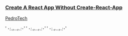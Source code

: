 ### [Create A React App Without Create-React-App](https://youtu.be/mB1TKceLzh0)

[PedroTech](https://www.youtube.com/watch?v=mB1TKceLzh0)

ﾟ･_:.｡..｡.:_･ﾟﾟ･_:.｡..｡.:_･ﾟﾟ･_:.｡..｡.:_･ﾟ
